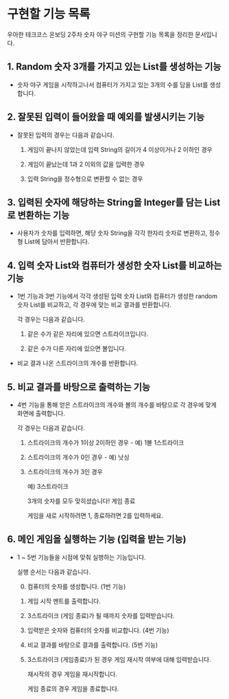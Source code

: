 # 구현할 기능 목록

우아한 테크코스 온보딩 2주차 숫자 야구 미션의 구현할 기능 목록을 정리한 문서입니다.


## 1. Random 숫자 3개를 가지고 있는 List를 생성하는 기능
- 숫자 야구 게임을 시작하고나서 컴퓨터가 가지고 있는 3개의 수를 담을 List를 생성합니다.

## 2. 잘못된 입력이 들어왔을 때 예외를 발생시키는 기능
- 잘못된 입력의 경우는 다음과 같습니다.
    1. 게임이 끝나지 않았는데 입력 String의 길이가 4 이상이거나 2 이하인 경우

    2. 게임이 끝났는데 1과 2 이외의 값을 입력한 경우

    3. 입력 String을 정수형으로 변환할 수 없는 경우

## 3. 입력된 숫자에 해당하는 String을 Integer를 담는 List로 변환하는 기능
- 사용자가 숫자를 입력하면, 해당 숫자 String을 각각 한자리 숫자로 변환하고, 정수형 List에 담아서 반환합니다.

## 4. 입력 숫자 List와 컴퓨터가 생성한 숫자 List를 비교하는 기능
- 1번 기능과 3번 기능에서 각각 생성된 입력 숫자 List와 컴퓨터가 생성한 random 숫자 List를 비교하고, 각 경우에 맞는 비교 결과를 반환합니다.

    각 경우는 다음과 같습니다.
    1. 같은 수가 같은 자리에 있으면 스트라이크입니다.


    2. 같은 수가 다른 자리에 있으면 볼입니다.
    
- 비교 결과 나온 스트라이크의 개수를 반환합니다.

## 5. 비교 결과를 바탕으로 출력하는 기능
- 4번 기능을 통해 얻은 스트라이크의 개수와 볼의 개수를 바탕으로 각 경우에 맞게 화면에 출력합니다.

    각 경우는 다음과 같습니다.
    1. 스트라이크의 개수가 1이상 2이하인 경우 - 예) 1볼 1스트라이크
    2. 스트라이크의 개수가 0인 경우 - 예) 낫싱
    3. 스트라이크의 개수가 3인 경우

        예) 3스트라이크 

        3개의 숫자를 모두 맞히셨습니다! 게임 종료

        게임을 새로 시작하려면 1, 종료하려면 2를 입력하세요.

## 6. 메인 게임을 실행하는 기능 (입력을 받는 기능)
- 1 ~ 5번 기능들을 시점에 맞춰 실행하는 기능입니다.
    
    실행 순서는 다음과 같습니다.

    0. 컴퓨터의 숫자를 생성합니다. (1번 기능)

    1. 게임 시작 멘트를 출력합니다.

    2. 3스트라이크 (게임 종료)가 될 때까지 숫자를 입력받습니다.

    3. 입력받은 숫자와 컴퓨터의 숫자를 비교합니다. (4번 기능)

    4. 비교 결과를 바탕으로 결과를 출력합니다. (5번 기능)

    5. 3스트라이크 (게임종료)가 된 경우 게임 재시작 여부에 대해 입력받습니다.
        
        재시작의 경우 게임을 재시작합니다.

        게임 종료의 경우 게임을 종료합니다.